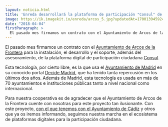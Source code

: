```yaml
---
layout: noticia.html
title: 'Enreda desarrollará la plataforma de participación "Consul" de Arcos de la Frontera'
image: https://ik.imagekit.io/enreda/arcos_5.jpg?updatedAt=1700139459240
date: "2018-04-04"
firstParagraph: >
  El pasado mes firmamos un contrato con el Ayuntamiento de Arcos de la Frontera para la instalación, el desarrollo y el soporte, además del asesoramiento, de la plataforma digital de participación ciudadana Consul.
---
```


El pasado mes firmamos un contrato con el [Ayuntamiento de Arcos de la Frontera](http://www.arcosdelafrontera.es) para la instalación, el desarrollo y el soporte, además del asesoramiento, de la plataforma digital de participación ciudadana [Consul](http://consulproject.org/en/).

Esta tecnología, por cierto libre, es la que usa el [Ayuntamiento de Madrid](http://www.madrid.es/portal/site/munimadrid) en su conocido portal [Decide Madrid](https://decide.madrid.es/), que ha tenido tanta repercusión en los últimos dos años. Además de Madrid, esta tecnología es usada en más de 70 ayuntamientos e instituciones públicas tanto a nivel nacional como internacional.

Para nuestra cooperativa es de agradecer que el Ayuntamiento de Arcos de la Frontera cuente con nosotras para este proyecto tan ilusionante. Con este proyecto, [con el que tenemos con el Ayuntamiento de Cádiz](http://blog.enreda.coop/la-cooperativa-enreda-desarrollara-el-portal-de-participacion-ciudadana-del-ayuntamiento-de-cadiz/) y otros que ya os iremos informando, seguimos nuestra marcha en el ecosistema de plataformas digitales para la participación ciudadana.